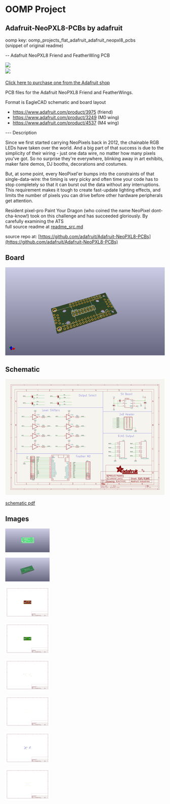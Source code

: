 # OOMP Project  
## Adafruit-NeoPXL8-PCBs  by adafruit  
  
oomp key: oomp_projects_flat_adafruit_adafruit_neopxl8_pcbs  
(snippet of original readme)  
  
-- Adafruit NeoPXL8 Friend and FeatherWing PCB  
  
<a href="http://www.adafruit.com/products/3249"><img src="assets/3249.jpg?raw=true" width="500px">  
<a href="http://www.adafruit.com/products/3975"><img src="assets/3975.jpg?raw=true" width="500px"><br/>  
Click here to purchase one from the Adafruit shop</a>  
  
PCB files for the Adafruit NeoPXL8 Friend and FeatherWings.  
  
Format is EagleCAD schematic and board layout  
* https://www.adafruit.com/product/3975 (friend)  
* https://www.adafruit.com/product/3249 (M0 wing)  
* https://www.adafruit.com/product/4537 (M4 wing)  
  
--- Description  
  
Since we first started carrying NeoPixels back in 2012, the chainable RGB LEDs have taken over the world. And a big part of that success is due to the simplicity of their wiring - just one data wire, no matter how many pixels you've got. So no surprise they're everywhere, blinking away in art exhibits, maker faire demos, DJ booths, decorations and costumes.  
  
But, at some point, every NeoPixel'er bumps into the constraints of that single-data-wire: the timing is very picky and often time your code has to stop completely so that it can burst out the data without any interruptions. This requirement makes it tough to create fast-update lighting effects, and limits the number of pixels you can drive before other hardware peripherals get attention.  
  
Resident pixel-pro Paint Your Dragon (who coined the name NeoPixel dont-cha-know!) took on this challenge and has succeeded gloriously. By carefully examining the ATS  
  full source readme at [readme_src.md](readme_src.md)  
  
source repo at: [https://github.com/adafruit/Adafruit-NeoPXL8-PCBs](https://github.com/adafruit/Adafruit-NeoPXL8-PCBs)  
## Board  
  
[![working_3d.png](working_3d_600.png)](working_3d.png)  
## Schematic  
  
[![working_schematic.png](working_schematic_600.png)](working_schematic.png)  
  
[schematic pdf](working_schematic.pdf)  
## Images  
  
[![working_3D_bottom.png](working_3D_bottom_140.png)](working_3D_bottom.png)  
  
[![working_3D_top.png](working_3D_top_140.png)](working_3D_top.png)  
  
[![working_assembly_page_01.png](working_assembly_page_01_140.png)](working_assembly_page_01.png)  
  
[![working_assembly_page_02.png](working_assembly_page_02_140.png)](working_assembly_page_02.png)  
  
[![working_assembly_page_03.png](working_assembly_page_03_140.png)](working_assembly_page_03.png)  
  
[![working_assembly_page_04.png](working_assembly_page_04_140.png)](working_assembly_page_04.png)  
  
[![working_assembly_page_05.png](working_assembly_page_05_140.png)](working_assembly_page_05.png)  
  
[![working_assembly_page_06.png](working_assembly_page_06_140.png)](working_assembly_page_06.png)  
